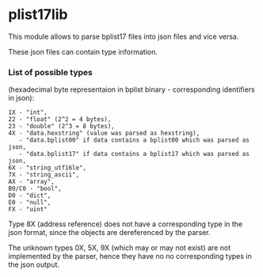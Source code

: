 # plist17lib

This module allows to parse bplist17 files into json files and vice versa.

These json files can contain type information.

### List of possible types 
(hexadecimal byte representaion in bplist binary - corresponding identifiers in json):
```
1X - "int",
22 - "float" (2^2 = 4 bytes), 
23 - "double" (2^3 = 8 bytes),
4X - "data.hexstring" (value was parsed as hexstring),
   - "data.bplist00" if data contains a bplist00 which was parsed as json,
   - "data.bplist17" if data contains a bplist17 which was parsed as json,
6X - "string_utf16le",
7X - "string_ascii",
AX - "array",
B0/C0 - "bool",
D0 - "dict",
E0 - "null",
FX - "uint"
```
Type 8X (address reference) does not have a corresponding type in the json format, since the objects are dereferenced by the parser.

The unknown types 0X, 5X, 9X (which may or may not exist) are not implemented by the parser, hence they have no no corresponding types in the json output.
